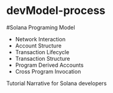 # devModel-process

#Solana Programing Model

- Network Interaction
- Account Structure
- Transaction Lifecycle
- Transaction Structure
- Program Derived Accounts
- Cross Program Invocation

Tutorial Narrative for Solana developers
